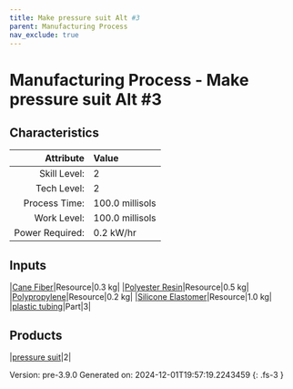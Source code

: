```yaml
---
title: Make pressure suit Alt #3
parent: Manufacturing Process
nav_exclude: true
---
```

# Manufacturing Process - Make pressure suit Alt #3


## Characteristics

| Attribute      | Value |
|--------:|:------|
|Skill Level:|2|
|Tech Level:|2|
|Process Time:|100.0 millisols|
|Work Level:|100.0 millisols|
|Power Required:|0.2 kW/hr|

## Inputs

|[Cane Fiber](../resource/cane-fiber.html)|Resource|0.3 kg|
|[Polyester Resin](../resource/polyester-resin.html)|Resource|0.5 kg|
|[Polypropylene](../resource/polypropylene.html)|Resource|0.2 kg|
|[Silicone Elastomer](../resource/silicone-elastomer.html)|Resource|1.0 kg|
|[plastic tubing](../part/plastic-tubing.html)|Part|3|

## Products

|[pressure suit](../part/pressure-suit.html)|2|


Version: pre-3.9.0 Generated on: 2024-12-01T19:57:19.2243459
{: .fs-3 }

